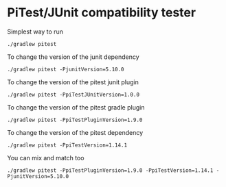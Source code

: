 # PiTest/JUnit compatibility tester

Simplest way to run

```shell
./gradlew pitest
```

To change the version of the junit dependency

```shell
./gradlew pitest -PjunitVersion=5.10.0
```

To change the version of the pitest junit plugin

```shell
./gradlew pitest -PpiTestJUnitVersion=1.0.0
```

To change the version of the pitest gradle plugin

```shell
./gradlew pitest -PpiTestPluginVersion=1.9.0
```

To change the version of the pitest dependency

```shell
./gradlew pitest -PpiTestVersion=1.14.1
```

You can mix and match too

```shell
./gradlew pitest -PpiTestPluginVersion=1.9.0 -PpiTestVersion=1.14.1 -PjunitVersion=5.10.0
```
